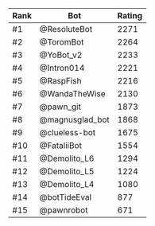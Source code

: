 Rank|Bot|Rating
---|---|---
#1|@ResoluteBot|2271
#2|@ToromBot|2264
#3|@YoBot_v2|2233
#4|@Intron014|2221
#5|@RaspFish|2216
#6|@WandaTheWise|2130
#7|@pawn_git|1873
#8|@magnusglad_bot|1868
#9|@clueless-bot|1675
#10|@FataliiBot|1554
#11|@Demolito_L6|1294
#12|@Demolito_L5|1224
#13|@Demolito_L4|1080
#14|@botTideEval|877
#15|@pawnrobot|671

